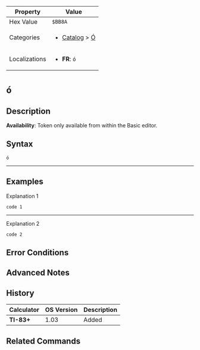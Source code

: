 | Property      | Value |
|---------------|-------|
| Hex Value     | `$BB8A`|
| Categories    | <ul><li>[Catalog](<../categories/Catalog.md>) > [Ó](<../categories/Catalog.md#Ó>)</li></ul> |
| Localizations | <ul><li><b>FR</b>: `ó`</li></ul> |

# `ó`

## Description



<b>Availability</b>: Token only available from within the Basic editor.

## Syntax
`ó`

<hr>

## Examples

Explanation 1
```ti-basic
code 1
```
---
Explanation 2
```ti-basic
code 2
```

## Error Conditions


## Advanced Notes


## History
| Calculator | OS Version | Description |
|------------|------------|-------------|
| <b>TI-83+</b> | 1.03 | Added

## Related Commands

    